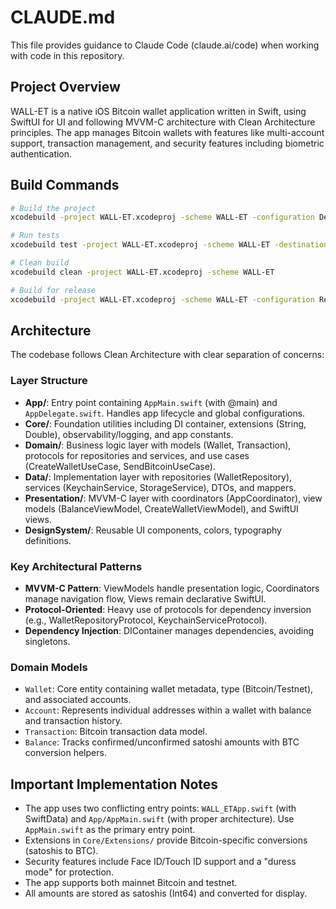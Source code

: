 # CLAUDE.md

This file provides guidance to Claude Code (claude.ai/code) when working with code in this repository.

## Project Overview

WALL-ET is a native iOS Bitcoin wallet application written in Swift, using SwiftUI for UI and following MVVM-C architecture with Clean Architecture principles. The app manages Bitcoin wallets with features like multi-account support, transaction management, and security features including biometric authentication.

## Build Commands

```bash
# Build the project
xcodebuild -project WALL-ET.xcodeproj -scheme WALL-ET -configuration Debug build

# Run tests
xcodebuild test -project WALL-ET.xcodeproj -scheme WALL-ET -destination 'platform=iOS Simulator,name=iPhone 15'

# Clean build
xcodebuild clean -project WALL-ET.xcodeproj -scheme WALL-ET

# Build for release
xcodebuild -project WALL-ET.xcodeproj -scheme WALL-ET -configuration Release build
```

## Architecture

The codebase follows Clean Architecture with clear separation of concerns:

### Layer Structure
- **App/**: Entry point containing `AppMain.swift` (with @main) and `AppDelegate.swift`. Handles app lifecycle and global configurations.
- **Core/**: Foundation utilities including DI container, extensions (String, Double), observability/logging, and app constants.
- **Domain/**: Business logic layer with models (Wallet, Transaction), protocols for repositories and services, and use cases (CreateWalletUseCase, SendBitcoinUseCase).
- **Data/**: Implementation layer with repositories (WalletRepository), services (KeychainService, StorageService), DTOs, and mappers.
- **Presentation/**: MVVM-C layer with coordinators (AppCoordinator), view models (BalanceViewModel, CreateWalletViewModel), and SwiftUI views.
- **DesignSystem/**: Reusable UI components, colors, typography definitions.

### Key Architectural Patterns
- **MVVM-C Pattern**: ViewModels handle presentation logic, Coordinators manage navigation flow, Views remain declarative SwiftUI.
- **Protocol-Oriented**: Heavy use of protocols for dependency inversion (e.g., WalletRepositoryProtocol, KeychainServiceProtocol).
- **Dependency Injection**: DIContainer manages dependencies, avoiding singletons.

### Domain Models
- `Wallet`: Core entity containing wallet metadata, type (Bitcoin/Testnet), and associated accounts.
- `Account`: Represents individual addresses within a wallet with balance and transaction history.
- `Transaction`: Bitcoin transaction data model.
- `Balance`: Tracks confirmed/unconfirmed satoshi amounts with BTC conversion helpers.

## Important Implementation Notes

- The app uses two conflicting entry points: `WALL_ETApp.swift` (with SwiftData) and `App/AppMain.swift` (with proper architecture). Use `AppMain.swift` as the primary entry point.
- Extensions in `Core/Extensions/` provide Bitcoin-specific conversions (satoshis to BTC).
- Security features include Face ID/Touch ID support and a "duress mode" for protection.
- The app supports both mainnet Bitcoin and testnet.
- All amounts are stored as satoshis (Int64) and converted for display.